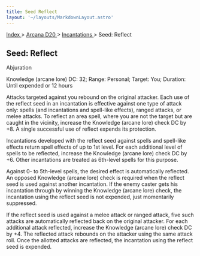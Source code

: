 ```yaml
---
title: Seed Reflect
layout: '~/layouts/MarkdownLayout.astro'
---
```


[ Index ](/) > [ Arcana D20 ](/arcana.d20.srd) > [ Incantations ](/arcana.d20.srd/incantations) > Seed: Reflect

##  Seed: Reflect

Abjuration

Knowledge (arcane lore) DC: 32; Range: Personal; Target: You; Duration: Until
expended or 12 hours

Attacks targeted against you rebound on the original attacker. Each use of the
reflect seed in an incantation is effective against one type of attack only:
spells (and incantations and spell-like effects), ranged attacks, or melee
attacks. To reflect an area spell, where you are not the target but are caught
in the vicinity, increase the Knowledge (arcane lore) check DC by +8. A single
successful use of reflect expends its protection.

Incantations developed with the reflect seed against spells and spell-like
effects return spell effects of up to 1st level. For each additional level of
spells to be reflected, increase the Knowledge (arcane lore) check DC by +6.
Other incantations are treated as 6th-level spells for this purpose.

Against 0- to 5th-level spells, the desired effect is automatically reflected.
An opposed Knowledge (arcane lore) check is required when the reflect seed is
used against another incantation. If the enemy caster gets his incantation
through by winning the Knowledge (arcane lore) check, the incantation using
the reflect seed is not expended, just momentarily suppressed.

If the reflect seed is used against a melee attack or ranged attack, five such
attacks are automatically reflected back on the original attacker. For each
additional attack reflected, increase the Knowledge (arcane lore) check DC by
+4. The reflected attack rebounds on the attacker using the same attack roll.
Once the allotted attacks are reflected, the incantation using the reflect
seed is expended.

